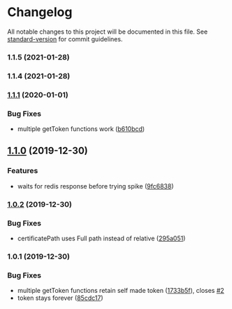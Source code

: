 # Changelog

All notable changes to this project will be documented in this file. See [standard-version](https://github.com/conventional-changelog/standard-version) for commit guidelines.

### 1.1.5 (2021-01-28)

### 1.1.4 (2021-01-28)

### [1.1.1](https://github.com/ShragaUser/spike-get-token/compare/v1.1.0...v1.1.1) (2020-01-01)


### Bug Fixes

* multiple getToken functions work ([b610bcd](https://github.com/ShragaUser/spike-get-token/commit/b610bcd5634d7d66d115022c158b7c5e9dd2694b))

## [1.1.0](https://github.com/ShragaUser/spike-get-token/compare/v1.0.2...v1.1.0) (2019-12-30)


### Features

* waits for redis response before trying spike ([9fc6838](https://github.com/ShragaUser/spike-get-token/commit/9fc68381f5d3b7154f7a01bf6279bdb0b05e42ad))

### [1.0.2](https://github.com/ShragaUser/spike-get-token/compare/v1.0.1...v1.0.2) (2019-12-30)


### Bug Fixes

* certificatePath uses Full path instead of relative ([295a051](https://github.com/ShragaUser/spike-get-token/commit/295a0510b9927bc88b35f376b6a544769f1c11f0))

### 1.0.1 (2019-12-30)


### Bug Fixes

* multiple getToken functions retain self made token ([1733b5f](https://github.com/ShragaUser/spike-get-token/commit/1733b5f5fa5c2a8a026e61d1e5b43487ecacaf2b)), closes [#2](https://github.com/ShragaUser/spike-get-token/issues/2)
* token stays forever ([85cdc17](https://github.com/ShragaUser/spike-get-token/commit/85cdc17e8566673bc2a0adb26f169ee3901808e5))
